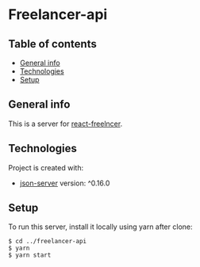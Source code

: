 # Freelancer-api

## Table of contents
* [General info](#general-info)
* [Technologies](#technologies)
* [Setup](#setup)


## General info
This is a server for [react-freelncer](https://github.com/EsamAhmed77/react-freelancer).

## Technologies
Project is created with:
* [json-server](https://www.npmjs.com/package/json-server) version: ^0.16.0


## Setup
To run this server, install it locally using yarn after clone:

```
$ cd ../freelancer-api 
$ yarn
$ yarn start
```
